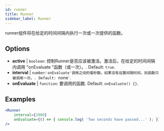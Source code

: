 ```yaml
---
id: runner 
title: Runner
sidebar_label: Runner
---
```


runner组件将在给定的时间间隔内执行一次或一次提供的函数。

## Options

* __active__ | `boolean`: 控制Runner是否应该被激活。激活后，在给定的时间间隔内调用 "onEvaluate "函数（或一次）。. Default: `true`.
* __interval__ | `number`: `onEvaluate'调用之间的毫秒数。如果没有设置间隔时间，则函数只被调用一次。. Default: `none`.
* __onEvaluate__ | `function`: 要调用的函数. Default: `onEvaluate() {}`.


## Examples

```jsx live
<Runner
    interval={2000}
    onEvaluate={() => { console.log( 'Two seconds have passed...' ); }}
/>
```



